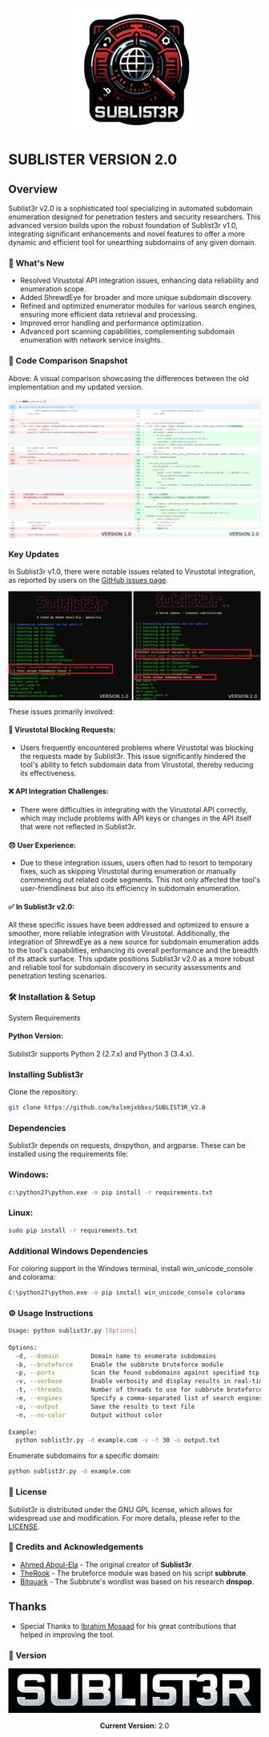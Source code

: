 <p align="center">
<a href="https://github.com/hxlxmjxbbxs/SUBLIST3R_V2.0"><img src="assets/img (1).jpg" width=250px align="center"></a>
</p>

# SUBLISTER VERSION 2.0

## Overview
Sublist3r v2.0 is a sophisticated tool specializing in automated subdomain enumeration designed for penetration testers and security researchers. This advanced version builds upon the robust foundation of Sublist3r v1.0, integrating significant enhancements and novel features to offer a more dynamic and efficient tool for unearthing subdomains of any given domain.

### 🌟 What's New

- Resolved Virustotal API integration issues, enhancing data reliability and enumeration scope. 
- Added ShrewdEye for broader and more unique subdomain discovery.
- Refined and optimized enumerator modules for various search engines, ensuring more efficient data retrieval and processing.
- Improved error handling and performance optimization.
- Advanced port scanning capabilities, complementing subdomain enumeration with network service insights.


### 📸 Code Comparison Snapshot
Above: A visual comparison showcasing the differences between the old implementation and my updated version.

<p align="center">
<a href="https://github.com/aboul3la/Sublist3r/compare/master...hxlxmjxbbxs:Sublist3r:fix-virustotal-api-compatibility"><img src="assets/img (3).jpg" align="center"></a>
</p>

### Key Updates
In Sublist3r v1.0, there were notable issues related to Virustotal integration, as reported by users on the [GitHub issues page](https://github.com/aboul3la/Sublist3r/issues?page=2&q=is%3Aissue+is%3Aopen+virustotal). 

<p align="center">
<a href="https://github.com/hxlxmjxbbxs/SUBLIST3R_V2.0"><img src="assets/img (4).jpg" align="center"></a>
</p>

These issues primarily involved:
#### 🚫 Virustotal Blocking Requests: 
- Users frequently encountered problems where Virustotal was blocking the requests made by Sublist3r. This issue significantly hindered the tool's ability to fetch subdomain data from Virustotal, thereby reducing its effectiveness.

#### ❌ API Integration Challenges: 
- There were difficulties in integrating with the Virustotal API correctly, which may include problems with API keys or changes in the API itself that were not reflected in Sublist3r.

#### 😞 User Experience: 
- Due to these integration issues, users often had to resort to temporary fixes, such as skipping Virustotal during enumeration or manually commenting out related code segments. This not only affected the tool's user-friendliness but also its efficiency in subdomain enumeration.

#### ✅ In Sublist3r v2.0: 
All these specific issues have been addressed and optimized to ensure a smoother, more reliable integration with Virustotal. Additionally, the integration of ShrewdEye as a new source for subdomain enumeration adds to the tool's capabilities, enhancing its overall performance and the breadth of its attack surface. This update positions Sublist3r v2.0 as a more robust and reliable tool for subdomain discovery in security assessments and penetration testing scenarios.

### 🛠 Installation & Setup
System Requirements

#### Python Version:
Sublist3r supports Python 2 (2.7.x) and Python 3 (3.4.x).

### Installing Sublist3r

Clone the repository:

```bash
git clone https://github.com/hxlxmjxbbxs/SUBLIST3R_V2.0
```

### Dependencies
Sublist3r depends on requests, dnspython, and argparse. 
These can be installed using the requirements file:

### Windows:
```bash
c:\python27\python.exe -m pip install -r requirements.txt
```

### Linux:
```bash
sudo pip install -r requirements.txt
```

### Additional Windows Dependencies

For coloring support in the Windows terminal, install win_unicode_console and colorama:
```bash
C:\python27\python.exe -m pip install win_unicode_console colorama
```

### ⚙️ Usage Instructions
```bash
Usage: python sublist3r.py [Options]

Options:
  -d, --domain         Domain name to enumerate subdomains
  -b, --bruteforce     Enable the subbrute bruteforce module
  -p, --ports          Scan the found subdomains against specified tcp ports
  -v, --verbose        Enable verbosity and display results in real-time
  -t, --threads        Number of threads to use for subbrute bruteforce
  -e, --engines        Specify a comma-separated list of search engines
  -o, --output         Save the results to text file
  -n, --no-color       Output without color

Example:
  python sublist3r.py -d example.com -v -t 30 -o output.txt

```

Enumerate subdomains for a specific domain:

```bash
python sublist3r.py -d example.com
```

### 📄 License

Sublist3r is distributed under the GNU GPL license, which allows for widespread use and modification. For more details, please refer to the [LICENSE](https://github.com/hxlxmjxbbxs/SUBLIST3R_V2.0/blob/main/LICENSE).

### 🤝 Credits and Acknowledgements

* [Ahmed Aboul-Ela](https://github.com/bitquark) - The original creator of **Sublist3r**.
* [TheRook](https://github.com/TheRook) - The bruteforce module was based on his script **subbrute**. 
* [Bitquark](https://github.com/bitquark) - The Subbrute's wordlist was based on his research **dnspop**. 

## Thanks

* Special Thanks to [Ibrahim Mosaad](https://twitter.com/ibrahim_mosaad) for his great contributions that helped in improving the tool.

### 📢 Version

<p align="center">
<a href="https://github.com/hxlxmjxbbxs/SUBLIST3R_V2.0"><img src="assets/img (2).jpg" align="center"></br></a></br>
<strong>Current Version:</strong> 2.0
</p>
